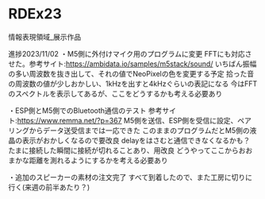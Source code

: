# RDEx23
 情報表現領域_展示作品

 進捗2023/11/02
 ・M5側に外付けマイク用のプログラムに変更
    FFTにも対応させた。参考サイト:https://ambidata.io/samples/m5stack/sound/
    いちばん振幅の多い周波数を抜き出して、それの値でNeoPixelの色を変更する予定
    拾った音の周波数の値が少しおかしい、1kHzを出すと4kHzぐらいの表記になる
    今はFFTのスペクトルを表示してあるが、ここをどうするかも考える必要あり

 ・ESP側とM5側でのBluetooth通信のテスト
    参考サイト:https://www.remma.net/?p=367
    M5側を送信、ESP側を受信に設定、ペアリングからデータ送受信までは一応できた
    このままのプログラムだとM5側の液晶の表示がおかしくなるので要改良
    delayをはさむと通信できなくなるかも？
    たまに接続した瞬間に接続が切れることあり、用改良
    どうやってここからおおまかな距離を測れるようにするかを考える必要あり

・追加のスピーカーの素材の注文完了
    すべて到着したので、また工房に切りに行く(来週の前半あたり？)




